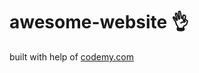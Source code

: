 # awesome-website :ok_hand:                                                                                                                                                                                                                                                      
built with help of <a href="http://johnelder.com/">codemy.com</a>
